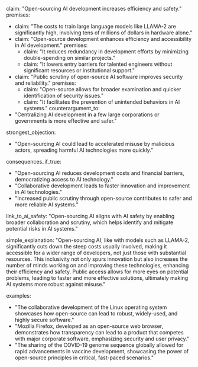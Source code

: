 claim: "Open-sourcing AI development increases efficiency and safety."
premises:
  - claim: "The costs to train large language models like LLAMA-2 are significantly high, involving tens of millions of dollars in hardware alone."
  - claim: "Open-source development enhances efficiency and accessibility in AI development."
    premises:
      - claim: "It reduces redundancy in development efforts by minimizing double-spending on similar projects."
      - claim: "It lowers entry barriers for talented engineers without significant resources or institutional support."
  - claim: "Public scrutiny of open-source AI software improves security and reliability."
    premises:
      - claim: "Open-source allows for broader examination and quicker identification of security issues."
      - claim: "It facilitates the prevention of unintended behaviors in AI systems."
counterargument_to:
  - "Centralizing AI development in a few large corporations or governments is more effective and safer."

strongest_objection:
  - "Open-sourcing AI could lead to accelerated misuse by malicious actors, spreading harmful AI technologies more quickly."

consequences_if_true:
  - "Open-sourcing AI reduces development costs and financial barriers, democratizing access to AI technology."
  - "Collaborative development leads to faster innovation and improvement in AI technologies."
  - "Increased public scrutiny through open-source contributes to safer and more reliable AI systems."

link_to_ai_safety: "Open-sourcing AI aligns with AI safety by enabling broader collaboration and scrutiny, which helps identify and mitigate potential risks in AI systems."

simple_explanation: "Open-sourcing AI, like with models such as LLAMA-2, significantly cuts down the steep costs usually involved, making it accessible for a wider range of developers, not just those with substantial resources. This inclusivity not only spurs innovation but also increases the number of minds working on and improving these technologies, enhancing their efficiency and safety. Public access allows for more eyes on potential problems, leading to faster and more effective solutions, ultimately making AI systems more robust against misuse."

examples:
  - "The collaborative development of the Linux operating system showcases how open-source can lead to robust, widely-used, and highly secure software."
  - "Mozilla Firefox, developed as an open-source web browser, demonstrates how transparency can lead to a product that competes with major corporate software, emphasizing security and user privacy."
  - "The sharing of the COVID-19 genome sequence globally allowed for rapid advancements in vaccine development, showcasing the power of open-source principles in critical, fast-paced scenarios."